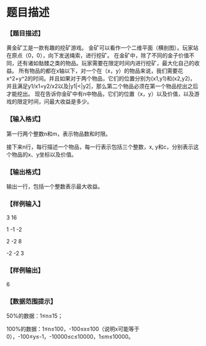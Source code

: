 # 题目描述


<h3>
【题目描述】
</h3>
<p>
黄金矿工是一款有趣的挖矿游戏。 金矿可以看作一个二维平面（横剖图）。玩家站在原点（0，0），向下发送绳索，进行挖矿。 在金矿中，除了不同的金子价值不同，还有诸如骷髅之类的物品。玩家需要在限定时间内进行挖矿，最大化自己的收益。 所有物品的都在x轴以下，对一个在（x，y）的物品来说，我们需要花x^2+y^2的时间。并且如果对于两个物品，它们的位置分别为(x1,y1)和(x2,y2)，并且满足y1/x1=y2/x2以及|y1|&lt;|y2|，那么第二个物品必须在第一个物品挖出之后才能挖出。 现在告诉你金矿中有n中物品，它们的位置（x，y）以及价值，以及游戏的限定时间，问最大收益是多少。
</p>
<h3>
【输入格式】
</h3>
<p>
第一行两个整数n和m，表示物品数和时限。
</p>
<p>
接下来n行，每行描述一个物品，每一行表示包括三个整数，x, y和c，分别表示这个物品的x、y坐标以及价值。
</p>
<h3>
【输出格式】
</h3>
<p>
输出一行，包括一个整数表示最大收益。
</p>
<h3>
【样例输入】
</h3>
<p>
3 16
</p>
<p>
1 -1 -2
</p>
<p>
2 -2 8
</p>
<p>
-2 -2 3
</p>
<h3>
【样例输出】
</h3>
<p>
6
</p>
<h3>
【数据范围提示】
</h3>
<p>
50%的数据：1≤n≤15；
</p>
<p>
100%的数据：1≤n≤100，-100≤x≤100（说明x可能等于0），-100≤y≤-1，-10000≤c≤10000，1≤m≤10000。
</p>
